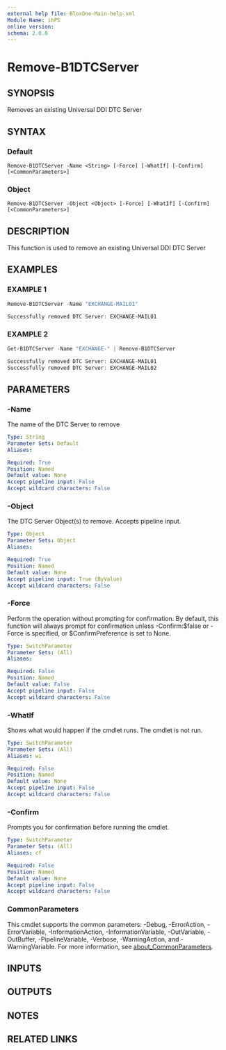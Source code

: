 ```yaml
---
external help file: BloxOne-Main-help.xml
Module Name: ibPS
online version:
schema: 2.0.0
---
```


# Remove-B1DTCServer

## SYNOPSIS
Removes an existing Universal DDI DTC Server

## SYNTAX

### Default
```
Remove-B1DTCServer -Name <String> [-Force] [-WhatIf] [-Confirm] [<CommonParameters>]
```

### Object
```
Remove-B1DTCServer -Object <Object> [-Force] [-WhatIf] [-Confirm] [<CommonParameters>]
```

## DESCRIPTION
This function is used to remove an existing Universal DDI DTC Server

## EXAMPLES

### EXAMPLE 1
```powershell
Remove-B1DTCServer -Name "EXCHANGE-MAIL01"

Successfully removed DTC Server: EXCHANGE-MAIL01
```

### EXAMPLE 2
```powershell
Get-B1DTCServer -Name "EXCHANGE-" | Remove-B1DTCServer

Successfully removed DTC Server: EXCHANGE-MAIL01
Successfully removed DTC Server: EXCHANGE-MAIL02
```

## PARAMETERS

### -Name
The name of the DTC Server to remove

```yaml
Type: String
Parameter Sets: Default
Aliases:

Required: True
Position: Named
Default value: None
Accept pipeline input: False
Accept wildcard characters: False
```

### -Object
The DTC Server Object(s) to remove.
Accepts pipeline input.

```yaml
Type: Object
Parameter Sets: Object
Aliases:

Required: True
Position: Named
Default value: None
Accept pipeline input: True (ByValue)
Accept wildcard characters: False
```

### -Force
Perform the operation without prompting for confirmation.
By default, this function will always prompt for confirmation unless -Confirm:$false or -Force is specified, or $ConfirmPreference is set to None.

```yaml
Type: SwitchParameter
Parameter Sets: (All)
Aliases:

Required: False
Position: Named
Default value: False
Accept pipeline input: False
Accept wildcard characters: False
```

### -WhatIf
Shows what would happen if the cmdlet runs.
The cmdlet is not run.

```yaml
Type: SwitchParameter
Parameter Sets: (All)
Aliases: wi

Required: False
Position: Named
Default value: None
Accept pipeline input: False
Accept wildcard characters: False
```

### -Confirm
Prompts you for confirmation before running the cmdlet.

```yaml
Type: SwitchParameter
Parameter Sets: (All)
Aliases: cf

Required: False
Position: Named
Default value: None
Accept pipeline input: False
Accept wildcard characters: False
```

### CommonParameters
This cmdlet supports the common parameters: -Debug, -ErrorAction, -ErrorVariable, -InformationAction, -InformationVariable, -OutVariable, -OutBuffer, -PipelineVariable, -Verbose, -WarningAction, and -WarningVariable. For more information, see [about_CommonParameters](http://go.microsoft.com/fwlink/?LinkID=113216).

## INPUTS

## OUTPUTS

## NOTES

## RELATED LINKS
